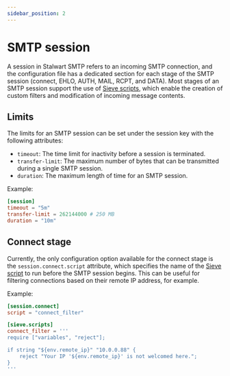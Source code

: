 ```yaml
---
sidebar_position: 2
---
```


# SMTP session

A session in Stalwart SMTP refers to an incoming SMTP connection, and the configuration file has a dedicated section for each stage of the SMTP session (connect, EHLO, AUTH, MAIL, RCPT, and DATA). Most stages of an SMTP session support the use of [Sieve scripts](/docs/smtp/filter/sieve), which enable the creation of custom filters and modification of incoming message contents.

## Limits

The limits for an SMTP session can be set under the session key with the following attributes:

- `timeout`: The time limit for inactivity before a session is terminated.
- `transfer-limit`: The maximum number of bytes that can be transmitted during a single SMTP session.
- `duration`: The maximum length of time for an SMTP session.

Example:

```toml
[session]
timeout = "5m"
transfer-limit = 262144000 # 250 MB
duration = "10m"
```

## Connect stage

Currently, the only configuration option available for the connect stage is the `session.connect.script` attribute, which specifies the name of the [Sieve script](/docs/smtp/filter/sieve) to run before the SMTP session begins. This can be useful for filtering connections based on their remote IP address, for example.

Example:

```toml
[session.connect]
script = "connect_filter"

[sieve.scripts]
connect_filter = '''
require ["variables", "reject"];

if string "${env.remote_ip}" "10.0.0.88" {
    reject "Your IP '${env.remote_ip}' is not welcomed here.";
}
'''
```
